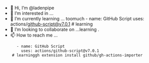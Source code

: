 - 👋 Hi, I’m @ladenpipe
- 👀 I’m interested in ...
- 🌱 I’m currently learning ... toomuch          - name: GitHub Script
            uses: actions/github-script@v7.0.1
        # learning
- 💞️ I’m looking to collaborate on ...learning .
- 📫 How to reach me ... <call>

<!---
ladenpipe/ladenpipe is a ✨ special ✨ repository because its `README.md` (this file) appears on your GitHub profile.
You can click the Preview link to take a look at your changes.
--->
          - name: GitHub Script
            uses: actions/github-script@v7.0.1
        # learninggh extension install github/gh-actions-importer

